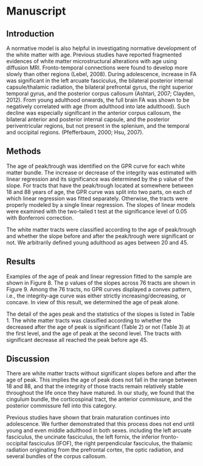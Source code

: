 # Manuscript

## Introduction

A normative model is also helpful in investigating normative development of the white matter with age. Previous studies have reported fragmented evidences of white matter microstructural alterations with age using diffusion MRI. Fronto-temporal connections were found to develop more slowly than other regions (Lebel, 2008). During adolescence, increase in FA was significant in the left arcuate fasciculus, the bilateral posterior internal capsule/thalamic radiation, the bilateral prefrontal gyrus, the right superior temporal gyrus, and the posterior corpus callosum (Ashtari, 2007; Clayden, 2012). From young adulthood onwards, the full brain FA was shown to be negatively correlated with age (from adulthood into late adulthood). Such decline was especially significant in the anterior corpus callosum, the bilateral anterior and posterior internal capsule, and the posterior periventricular regions, but not present in the splenium, and the temporal and occipital regions. (Pfefferbaum, 2000; Hsu, 2007).

## Methods

The age of peak/trough was identified on the GPR curve for each white matter bundle. The increase or decrease of the integrity was estimated with linear regression and its significance was determined by the p value of the slope. For tracts that have the peak/trough located at somewhere between 18 and 88 years of age, the GPR curve was split into two parts, on each of which linear regression was fitted separately. Otherwise, the tracts were properly modeled by a single linear regression. The slopes of linear models were examined with the two-tailed t test at the significance level of 0.05 with Bonferroni correction.

The white matter tracts were classified according to the age of peak/trough and whether the slope before and after the peak/trough were significant or not. We arbitrarily defined young adulthood as ages between 20 and 45.

## Results

Examples of the age of peak and linear regression fitted to the sample are shown in Figure 8. The p values of the slopes across 76 tracts are shown in Figure 9. Among the 76 tracts, no GPR curves displayed a convex pattern, i.e., the integrity-age curve was either strictly increasing/decreasing, or concave. In view of this result, we determined the age of peak alone.

The detail of the ages peak and the statistics of the slopes is listed in Table 1. The white matter tracts was classified according to whether the decreased after the age of peak is significant (Table 2) or not (Table 3) at the first level, and the age of peak at the second level. The tracts with significant decrease all reached the peak before age 45.

## Discussion

There are white matter tracts without significant slopes before and after the age of peak. This implies the age of peak does not fall in the range between 18 and 88, and that the integrity of those tracts remain relatively stable throughout the life once they have matured. In our study, we found that the cingulum bundle, the corticospinal tract, the anterior commissure, and the posterior commissure fell into this category.

Previous studies have shown that brain maturation continues into adolescence. We further demonstrated that this process does not end until young and even middle adulthood in both sexes. including the left arcuate fasciculus, the uncinate fasciculus, the left fornix, the inferior fronto-occipital fasciculus (IFOF), the right perpendicular fasciculus, the thalamic radiation originating from the prefrontal cortex, the optic radiation, and several bundles of the corpus callosum.
